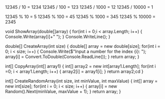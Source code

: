 12345 / 10 = 1234
12345 / 100 = 123
12345 / 1000 = 12
12345 / 10000 = 1

12345 % 10 = 5
12345 % 100 = 45
12345 % 1000 = 345
12345 % 10000 = 2345

void ShowArray(double[]array)
{
    for(int i = 0;i < array.Length; i++)
    {
        Console.Write(array[i]+" ");
    }
    Console.WriteLine();
}

double[] CreateArray(int size)
{
    double[] array = new double[size];
    for(int i = 0; i < size; i++)
    {
        Console.Write($"Input a number for the index {i}: ");
        array[i] = Convert.ToDouble(Console.ReadLine());
    }
    return array;
}

int[] CopyArray(int[] array1)
{
    int[] array2 = new int[array1.Length];
    for(int i =0; i < array1.Length; i++)
    {
        array2[i] = array1[i];
    }
    return array2;cd
}

int[] CreateRandomArray(int size, int minValue, int maxValue)
{
    int[] array = new int[size];
    for(int i = 0; i < size; i++)
    {
        array[i] = new Random().Next(minValue, maxValue + 1);
    }
    return array;
}

